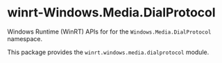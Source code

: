 <!-- warning: Please don't edit this file. It was automatically generated. -->

# winrt-Windows.Media.DialProtocol

Windows Runtime (WinRT) APIs for for the `Windows.Media.DialProtocol` namespace.

This package provides the `winrt.windows.media.dialprotocol` module.
